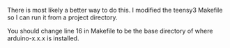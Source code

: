 There is most likely a better way to do this. 
I modified the teensy3 Makefile so I can run it from a project directory.

You should change line 16 in Makefile to be the base directory of where 
arduino-x.x.x is installed. 

